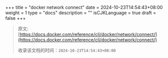 +++
title = "docker network connect"
date = 2024-10-23T14:54:43+08:00
weight = 1
type = "docs"
description = ""
isCJKLanguage = true
draft = false
+++

> 原文: [https://docs.docker.com/reference/cli/docker/network/connect/](https://docs.docker.com/reference/cli/docker/network/connect/)
>
> 收录该文档的时间：`2024-10-23T14:54:43+08:00`
